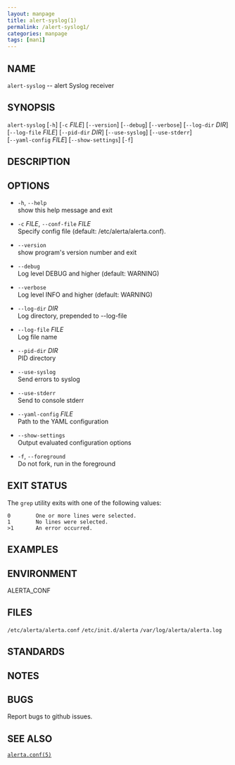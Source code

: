```yaml
---
layout: manpage
title: alert-syslog(1)
permalink: /alert-syslog1/
categories: manpage
tags: [man1]
---
```


## NAME
`alert-syslog` -- alert Syslog receiver

## SYNOPSIS
`alert-syslog` [`-h`] [`-c` _FILE_] [`--version`] [`--debug`] [`--verbose`] [`--log-dir` _DIR_]  
              [`--log-file` _FILE_] [`--pid-dir` _DIR_] [`--use-syslog`] [`--use-stderr`]  
              [`--yaml-config` _FILE_] [`--show-settings`] [`-f`]

## DESCRIPTION


## OPTIONS

* `-h`, `--help`  
      show this help message and exit  

* `-c` _FILE_, `--conf-file` _FILE_  
      Specify config file (default: /etc/alerta/alerta.conf).

* `--version`  
             show program's version number and exit
* `--debug`  
               Log level DEBUG and higher (default: WARNING)
* `--verbose`  
             Log level INFO and higher (default: WARNING)
* `--log-dir` _DIR_  
         Log directory, prepended to --log-file
* `--log-file` _FILE_  
       Log file name
* `--pid-dir` _DIR_  
         PID directory
* `--use-syslog`  
         Send errors to syslog
* `--use-stderr`  
          Send to console stderr
* `--yaml-config` _FILE_  
    Path to the YAML configuration
* `--show-settings`  
       Output evaluated configuration options
* `-f`, `--foreground`  
      Do not fork, run in the foreground

## EXIT STATUS

The `grep` utility exits with one of the following values:

```
0        One or more lines were selected.  
1        No lines were selected.  
>1       An error occurred.
```

## EXAMPLES


## ENVIRONMENT

ALERTA_CONF

## FILES

`/etc/alerta/alerta.conf`
`/etc/init.d/alerta`
`/var/log/alerta/alerta.log`

## STANDARDS
## NOTES

## BUGS

Report bugs to github issues.

## SEE ALSO

[`alerta.conf(5)`](/man/alerta-conf5/)